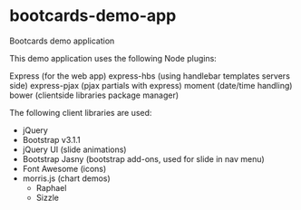 bootcards-demo-app
==================

Bootcards demo application

This demo application uses the following Node plugins:

Express (for the web app)
express-hbs (using handlebar templates servers side)
express-pjax (pjax partials with express)
moment (date/time handling)
bower (clientside libraries package manager)

The following client libraries are used:

- jQuery
- Bootstrap v3.1.1
- jQuery UI (slide animations)
- Bootstrap Jasny (bootstrap add-ons, used for slide in nav menu)
- Font Awesome (icons)
- morris.js (chart demos)
	- Raphael
	- Sizzle
	